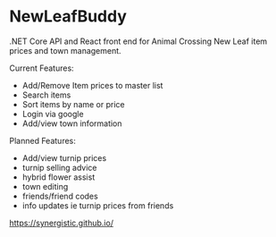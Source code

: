 # NewLeafBuddy
 
.NET Core API and React front end for Animal Crossing New Leaf item prices and town management.

Current Features:
- Add/Remove Item prices to master list
- Search items
- Sort items by name or price
- Login via google
- Add/view town information

Planned Features:
- Add/view turnip prices
- turnip selling advice
- hybrid flower assist
- town editing
- friends/friend codes
- info updates ie turnip prices from friends


https://synergistic.github.io/
